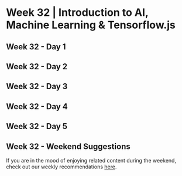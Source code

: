# Week 32 | Introduction to AI, Machine Learning & Tensorflow.js

## Week 32 - Day 1

## Week 32 - Day 2

## Week 32 - Day 3

## Week 32 - Day 4

## Week 32 - Day 5

## Week 32 - Weekend Suggestions

If you are in the mood of enjoying related content during the weekend, check out our weekly recommendations [here](WEEKEND.md).